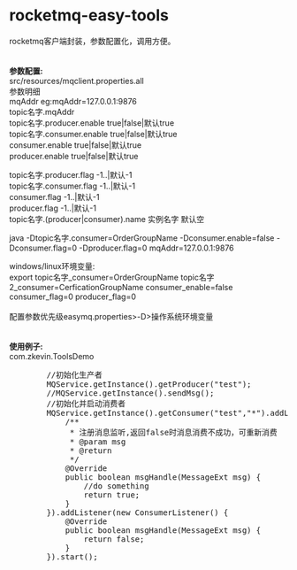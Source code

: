 # rocketmq-easy-tools
rocketmq客户端封装，参数配置化，调用方便。
<br/>
<br/>
<br/>
<b>参数配置:</b><br/>
src/resources/mqclient.properties.all<br/>
参数明细<br/>
mqAddr eg:mqAddr=127.0.0.1:9876<br/>
topic名字.mqAddr<br/>
topic名字.producer.enable true|false|默认true<br/>
topic名字.consumer.enable true|false|默认true<br/>
consumer.enable true|false|默认true<br/>
producer.enable true|false|默认true<br/>

topic名字.producer.flag -1..|默认-1<br/>
topic名字.consumer.flag -1..|默认-1<br/>
consumer.flag -1..|默认-1<br/>
producer.flag -1..|默认-1<br/>
topic名字.(producer|consumer).name 实例名字 默认空<br/>

java -Dtopic名字.consumer=OrderGroupName -Dconsumer.enable=false -Dconsumer.flag=0 -Dproducer.flag=0  mqAddr=127.0.0.1:9876<br/>

windows/linux环境变量:<br/>
export topic名字_consumer=OrderGroupName topic名字2_consumer=CerficationGroupName    consumer_enable=false  consumer_flag=0 producer_flag=0<br/>
<br/>
配置参数优先级easymq.properties>-D>操作系统环境变量
<br/>
<br/>
<br/>
<b>使用例子:</b><br/>
com.zkevin.ToolsDemo<br/>
<pre>
        //初始化生产者
        MQService.getInstance().getProducer("test");
        //MQService.getInstance().sendMsg();
        //初始化并启动消费者
        MQService.getInstance().getConsumer("test","*").addListener(new ConsumerListener() {
            /**
             * 注册消息监听,返回false时消息消费不成功，可重新消费
             * @param msg
             * @return
             */
            @Override
            public boolean msgHandle(MessageExt msg) {
                //do something
                return true;
            }
        }).addListener(new ConsumerListener() {
            @Override
            public boolean msgHandle(MessageExt msg) {
                return false;
            }
        }).start();
 </pre>
